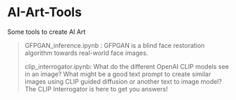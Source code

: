 # AI-Art-Tools
Some tools to create AI Art

> GFPGAN_inference.ipynb : GFPGAN is a blind face restoration algorithm towards real-world face images.
> 
> clip_interrogator.ipynb: What do the different OpenAI CLIP models see in an image? What might be a good text prompt to create similar images using CLIP guided diffusion or another text to image model? The CLIP Interrogator is here to get you answers!
